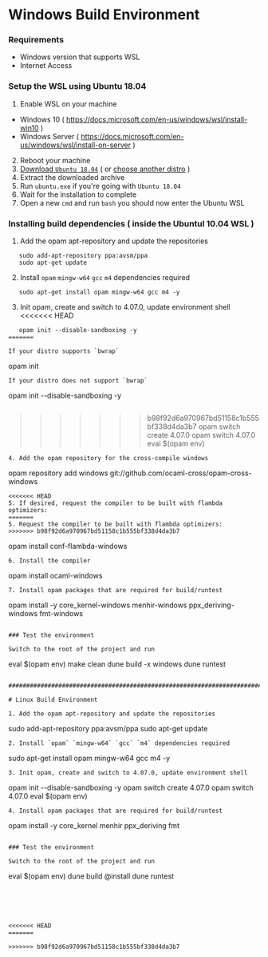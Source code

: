 # Windows Build Environment

### Requirements

  - Windows version that supports WSL
  - Internet Access

### Setup the WSL using Ubuntu 18.04

1. Enable WSL on your machine
- Windows 10 ( https://docs.microsoft.com/en-us/windows/wsl/install-win10 )
- Windows Server ( https://docs.microsoft.com/en-us/windows/wsl/install-on-server )
2. Reboot your machine
3. [Download `Ubuntu 18.04`](https://aka.ms/wsl-ubuntu-1804) (  or [choose another distro](https://docs.microsoft.com/en-us/windows/wsl/install-manual) )
4. Extract the downloaded archive
5. Run `ubuntu.exe` if you're going with `Ubuntu 18.04`
6. Wait for the installation to complete
7. Open a new `cmd` and run `bash` you should now enter the Ubuntu WSL

### Installing build dependencies ( inside the Ubuntul 10.04 WSL )

1. Add the opam apt-repository and update the repositories
```
   sudo add-apt-repository ppa:avsm/ppa
   sudo apt-get update
```
2. Install `opam` `mingw-w64` `gcc` `m4` dependencies required
```
   sudo apt-get install opam mingw-w64 gcc m4 -y
```
3. Init opam, create and switch to 4.07.0, update environment shell
<<<<<<< HEAD
```
   opam init --disable-sandboxing -y
=======

If your distro supports `bwrap`
```
opam init
```
If your distro does not support `bwrap`
```
opam init --disable-sandboxing -y
```
```
>>>>>>> b98f92d6a970967bd51158c1b555bf338d4da3b7
   opam switch create 4.07.0
   opam switch 4.07.0
   eval $(opam env)
```
4. Add the opam repository for the cross-compile windows 
```
opam repository add windows git://github.com/ocaml-cross/opam-cross-windows
```
<<<<<<< HEAD
5. If desired, request the compiler to be built with flambda optimizers:
=======
5. Request the compiler to be built with flambda optimizers:
>>>>>>> b98f92d6a970967bd51158c1b555bf338d4da3b7
```
   opam install conf-flambda-windows
```
6. Install the compiler
```
   opam install ocaml-windows
```
7. Install opam packages that are required for build/runtest
```
   opam install -y core_kernel-windows menhir-windows ppx_deriving-windows fmt-windows
```

### Test the environment

Switch to the root of the project and run
```
   eval $(opam env) make clean
   dune build -x windows
   dune runtest
```

#############################################################################################################################

# Linux Build Environment

1. Add the opam apt-repository and update the repositories
```
   sudo add-apt-repository ppa:avsm/ppa
   sudo apt-get update
```
2. Install `opam` `mingw-w64` `gcc` `m4` dependencies required
```
   sudo apt-get install opam mingw-w64 gcc m4 -y
```
3. Init opam, create and switch to 4.07.0, update environment shell
```
   opam init --disable-sandboxing -y
   opam switch create 4.07.0
   opam switch 4.07.0
   eval $(opam env)
```
4. Install opam packages that are required for build/runtest
```
opam install -y core_kernel menhir ppx_deriving fmt
```

### Test the environment

Switch to the root of the project and run
```
   eval $(opam env)
   dune build @install
   dune runtest
```





<<<<<<< HEAD
=======

>>>>>>> b98f92d6a970967bd51158c1b555bf338d4da3b7
